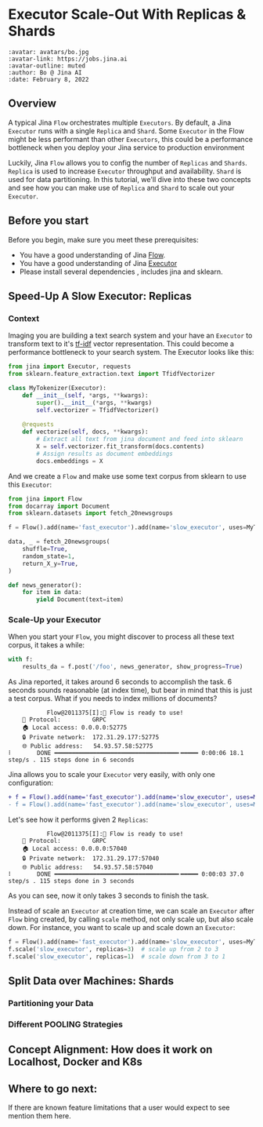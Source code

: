 # Executor Scale-Out With Replicas & Shards

```{article-info}
:avatar: avatars/bo.jpg
:avatar-link: https://jobs.jina.ai
:avatar-outline: muted
:author: Bo @ Jina AI
:date: February 8, 2022
```

## Overview

A typical Jina `Flow` orchestrates multiple `Executors`.
By default, a Jina `Executor` runs with a single `Replica` and `Shard`.
Some `Executor` in the Flow might be less performant than other `Executors`,
this could be a performance bottleneck when you deploy your Jina service to production environment 

Luckily, Jina `Flow` allows you to config the number of `Replicas` and `Shards`.
`Replica` is used to increase `Executor` throughput and availability.
`Shard` is used for data partitioning.
In this tutorial, we'll dive into these two concepts and see how you can make use of `Replica` and `Shard` to scale out your `Executor`.

## Before you start
<!-- Delete this section if your readers can go to the steps without requiring any prerequisite knowledge. -->
Before you begin, make sure you meet these prerequisites:

* You have a good understanding of Jina [Flow](../fundamentals/flow/index.md).
* You have a good understanding of Jina [Executor](../fundamentals/executor/index.md)
* Please install several dependencies , includes jina and sklearn.

## Speed-Up A Slow Executor: Replicas

### Context

Imaging you are building a text search system and your have an `Executor` to transform text to it's [tf-idf](https://en.wikipedia.org/wiki/Tf-idf) vector representation.
This could become a performance bottleneck to your search system.
The Executor looks like this:

```python
from jina import Executor, requests
from sklearn.feature_extraction.text import TfidfVectorizer

class MyTokenizer(Executor):
    def __init__(self, *args, **kwargs):
        super().__init__(*args, **kwargs)
        self.vectorizer = TfidfVectorizer()
    
    @requests
    def vectorize(self, docs, **kwargs):
        # Extract all text from jina document and feed into sklearn
        X = self.vectorizer.fit_transform(docs.contents)
        # Assign results as document embeddings
        docs.embeddings = X
```

And we create a `Flow` and make use some text corpus from sklearn to use this `Executor`:

```python
from jina import Flow
from docarray import Document
from sklearn.datasets import fetch_20newsgroups

f = Flow().add(name='fast_executor').add(name='slow_executor', uses=MyTokenizer)

data, _ = fetch_20newsgroups(
    shuffle=True,
    random_state=1,
    return_X_y=True,
)

def news_generator():
    for item in data:
        yield Document(text=item)
```

### Scale-Up your Executor

When you start your `Flow`, you might discover to process all these text corpus, it takes a while:

```python
with f:
    results_da = f.post('/foo', news_generator, show_progress=True)
```

As Jina reported, it takes around 6 seconds to accomplish the task.
6 seconds sounds reasonable (at index time), but bear in mind that this is just a test corpus.
What if you needs to index millions of documents?

```shell
           Flow@2011375[I]:🎉 Flow is ready to use!                                        
	🔗 Protocol: 		GRPC
	🏠 Local access:	0.0.0.0:52775
	🔒 Private network:	172.31.29.177:52775
	🌐 Public address:	54.93.57.58:52775
⠇       DONE ━━━━━━━━━━━━━━━━━━━━━━━━━━━━━━━━━━━╸━━━━━ 0:00:06 18.1 step/s . 115 steps done in 6 seconds
```

Jina allows you to scale your `Executor` very easily, with only one configuration:

```diff
+ f = Flow().add(name='fast_executor').add(name='slow_executor', uses=MyTokenizer, replicas=2)
- f = Flow().add(name='fast_executor').add(name='slow_executor', uses=MyTokenizer)
```

Let's see how it performs given 2 `Replicas`:

```shell
           Flow@2011375[I]:🎉 Flow is ready to use!                                        
	🔗 Protocol: 		GRPC
	🏠 Local access:	0.0.0.0:57040
	🔒 Private network:	172.31.29.177:57040
	🌐 Public address:	54.93.57.58:57040
⠇       DONE ━━━━━━━━━━━━━━━━━━━━━━━━━━━━━━━━━━━╸━━━━━ 0:00:03 37.0 step/s . 115 steps done in 3 seconds
```

As you can see, now it only takes 3 seconds to finish the task.

Instead of scale an `Executor` at creation time,
we can scale an `Executor` after `Flow` bing created, by calling `scale` method,
not only scale up, but also scale down.
For instance,
you want to scale up and scale down an `Executor`:

```python
f = Flow().add(name='fast_executor').add(name='slow_executor', uses=MyTokenizer, replicas=2)
f.scale('slow_executor', replicas=3)  # scale up from 2 to 3
f.scale('slow_executor', replicas=1)  # scale down from 3 to 1
```







## Split Data over Machines: Shards

### Partitioning your Data

### Different POOLING Strategies

## Concept Alignment: How does it work on Localhost, Docker and K8s

## Where to go next:
If there are known feature limitations that a user would expect to see mention them here.